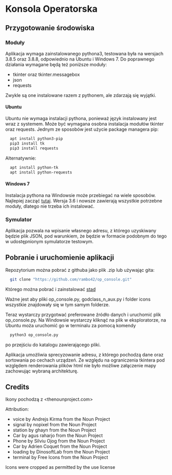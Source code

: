 # Konsola Operatorska

## Przygotowanie środowiska
### Moduły
Aplikacja wymaga zainstalowanego pythona3, testowana była na wersjach 3.8.5 oraz 3.8.8, odpowiednio na Ubuntu i Windows 7.
Do poprawnego działania wymagane będą też poniższe moduły:
- tkinter oraz tkinter.messagebox
- json
- requests

Zwykle są one instalowane razem z pythonem, ale zdarzają się wyjątki.
#### Ubuntu
Ubuntu nie wymaga instalacji pythona, ponieważ język instalowany jest wraz z systemem.
Może być wymagana osobna instalacja modułów tkinter oraz requests. Jednym ze sposobów jest użycie package managera pip:
```bash
  apt install python3-pip
  pip3 install tk
  pip3 install requests
```
Alternatywnie:
```bash
  apt install python-tk
  apt install python-requests
```
#### Windows 7
Instalacja pythona na Windowsie może przebiegać na wiele sposobów. Najlepiej zacząć [tutaj](https://www.python.org/downloads/ "Download Python").
Wersja 3.6 i nowsze zawierają wszystkie potrzebne moduły, dlatego nie trzeba ich instalować.

### Symulator
Aplikacja pozwala na wpisanie własnego adresu, z którego uzyskiwany będzie plik JSON, pod warunkiem, że będzie w formacie podobnym do tego w udostępnionym symulatorze testowym.

## Pobranie i uruchomienie aplikacji
Repozytorium można pobrać z githuba jako plik .zip lub używając gita:
```bash
  git clone "https://github.com/rambo42/op_console.git"
```
Którego można pobrać i zainstalować [stąd](https://git-scm.com/book/en/v2/Getting-Started-Installing-Git)

Ważne jest aby pliki op_console.py, godclass_n_aux.py i folder icons wszystkie znajdowały się w tym samym folderze.

Teraz wystarczy przygotwać preferowane źródło danych i uruchomić plik op_console.py.
Na Windowsie wystarczy kliknąć na plik w eksploratorze, na Ubuntu moża uruchomić go w terminalu za pomocą komendy
```bash
  python3 op_console.py
```
po przejściu do katalogu zawierającego pliki.

Aplikacja umożliwia sprecyzowanie adresu, z którego pochodzą dane oraz sortowania po cechach urządzeń.
Ze względu na ograniczenia tkintera pod względem renderowania plików html nie było możliwe załączenie mapy zachowując wybraną architekturę.

## Credits
Ikony pochodzą z <thenounproject.com>

Attribution:
- voice by Andrejs Kirma from the Noun Project
- signal by nopixel from the Noun Project
- station by ghayn from the Noun Project
- Car by agus raharjo from the Noun Project
- Phone by Silviu Ojog from the Noun Project
- Car by Adrien Coquet from the Noun Project
- loading by DinosoftLab from the Noun Project
- terminal by Free Icons from the Noun Project

Icons were cropped as permitted by the use license
